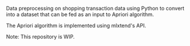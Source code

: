 Data preprocessing on shopping transaction data using Python to convert into a dataset that can be fed as an input to Apriori algorithm.

The Apriori algorithm is implemented using mlxtend's API.

Note: This repository is WIP. 
